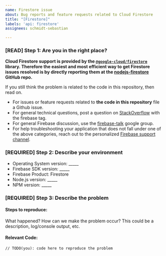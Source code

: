 ```yaml
---
name: Firestore issue
about: Bug reports and feature requests related to Cloud Firestore
title: "[Firestore]"
labels: 'api: firestore'
assignees: schmidt-sebastian

---
```


### [READ] Step 1: Are you in the right place?

**Cloud Firestore support is provided by the
[`@google-cloud/firestore`](https://npmjs.com/package/@google-cloud/firestore) library. 
Therefore the easiest and most efficient way to get Firestore issues resolved
is by directly reporting them at the
[nodejs-firestore](https://github.com/googleapis/nodejs-firestore) GitHub repo.**

If you still think the problem is related to the code in this repository, then read on.

  * For issues or feature requests related to __the code in this repository__
    file a Github issue.
  * For general technical questions, post a question on [StackOverflow](http://stackoverflow.com/)
    with the firebase tag.
  * For general Firebase discussion, use the [firebase-talk](https://groups.google.com/forum/#!forum/firebase-talk)
    google group.
  * For help troubleshooting your application that does not fall under one
    of the above categories, reach out to the personalized
    [Firebase support channel](https://firebase.google.com/support/).

### [REQUIRED] Step 2: Describe your environment

  * Operating System version: _____
  * Firebase SDK version: _____
  * Firebase Product: Firestore
  * Node.js version: _____
  * NPM version: _____

### [REQUIRED] Step 3: Describe the problem

#### Steps to reproduce:

What happened? How can we make the problem occur?
This could be a description, log/console output, etc.

#### Relevant Code:

```
// TODO(you): code here to reproduce the problem
```
